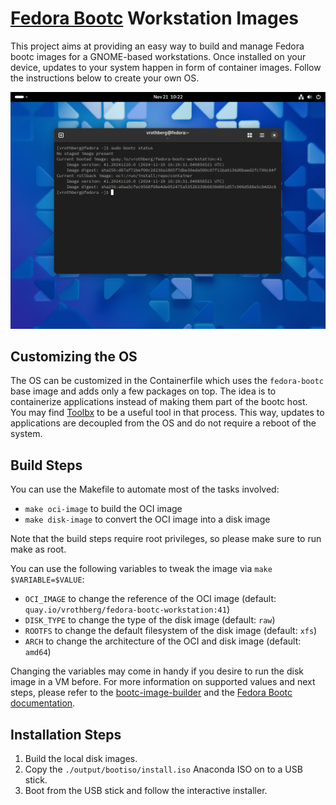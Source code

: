 # [Fedora Bootc](https://docs.fedoraproject.org/en-US/bootc/) Workstation Images

This project aims at providing an easy way to build and manage Fedora bootc images for a GNOME-based workstations.
Once installed on your device, updates to your system happen in form of container images.
Follow the instructions below to create your own OS.

![screenshot](screenshots/status.png)

## Customizing the OS

The OS can be customized in the Containerfile which uses the `fedora-bootc` base image and adds only a few packages on top.
The idea is to containerize applications instead of making them part of the bootc host.
You may find [Toolbx](https://docs.fedoraproject.org/en-US/fedora-silverblue/toolbox/) to be a useful tool in that process.
This way, updates to applications are decoupled from the OS and do not require a reboot of the system.

## Build Steps

You can use the Makefile to automate most of the tasks involved:
* `make oci-image` to build the OCI image
* `make disk-image` to convert the OCI image into a disk image

Note that the build steps require root privileges, so please make sure to run make as root.

You can use the following variables to tweak the image via `make $VARIABLE=$VALUE`:
* `OCI_IMAGE` to change the reference of the OCI image (default: `quay.io/vrothberg/fedora-bootc-workstation:41`)
* `DISK_TYPE` to change the type of the disk image (default: `raw`)
* `ROOTFS` to change the default filesystem of the disk image (default: `xfs`)
* `ARCH` to change the architecture of the OCI and disk image (default: `amd64`)

Changing the variables may come in handy if you desire to run the disk image in a VM before.
For more information on supported values and next steps, please refer to the [bootc-image-builder](https://github.com/osbuild/bootc-image-builder) and the [Fedora Bootc documentation](https://docs.fedoraproject.org/en-US/bootc/).

## Installation Steps

1. Build the local disk images.
2. Copy the `./output/bootiso/install.iso` Anaconda ISO on to a USB stick.
3. Boot from the USB stick and follow the interactive installer.
